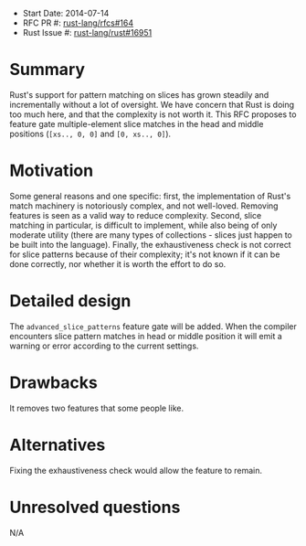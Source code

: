 - Start Date: 2014-07-14
- RFC PR #: [rust-lang/rfcs#164](https://github.com/rust-lang/rfcs/pull/164)
- Rust Issue #: [rust-lang/rust#16951](https://github.com/rust-lang/rust/issues/16951)

# Summary

Rust's support for pattern matching on slices has grown steadily and incrementally without a lot of oversight.
We have concern that Rust is doing too much here, and that the complexity is not worth it. This RFC proposes
to feature gate multiple-element slice matches in the head and middle positions (`[xs.., 0, 0]` and `[0, xs.., 0]`).

# Motivation

Some general reasons and one specific: first, the implementation of Rust's match machinery is notoriously complex, and not well-loved. Removing features is seen as a valid way to reduce complexity. Second, slice matching in particular, is difficult to implement, while also being of only moderate utility (there are many types of collections - slices just happen to be built into the language). Finally, the exhaustiveness check is not correct for slice patterns because of their complexity; it's not known if it
can be done correctly, nor whether it is worth the effort to do so.

# Detailed design

The `advanced_slice_patterns` feature gate will be added. When the compiler encounters slice pattern matches in head or middle position it will emit a warning or error according to the current settings.

# Drawbacks

It removes two features that some people like.

# Alternatives

Fixing the exhaustiveness check would allow the feature to remain.

# Unresolved questions

N/A
